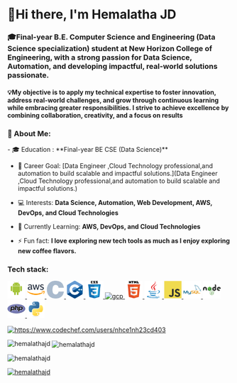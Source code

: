 
<h1 align="left">👋Hi there, I'm Hemalatha JD</h1>
<h3 align="left">🎓Final-year B.E. Computer Science and Engineering (Data Science specialization) student at New Horizon College of Engineering, with a strong passion for Data Science, Automation, and developing impactful, real-world solutions passionate.
<h4 align="left">💡My objective is to apply my technical expertise to foster innovation, address real-world challenges, and grow through continuous learning while embracing greater responsibilities. I strive to achieve excellence by combining collaboration, creativity, and a focus on results</h3>

<h3 align="left">📌 About Me:</h3>
- 🎓 Education : **Final-year BE CSE (Data Science)**

- 🎯 Career Goal: [Data Engineer ,Cloud Technology professional,and automation to build scalable and impactful solutions.](Data Engineer ,Cloud Technology professional,and automation to build scalable and impactful solutions.)

- 💻 Interests: **Data Science, Automation, Web Development, AWS, DevOps, and Cloud Technologies**

- 🌱 Currently Learning: **AWS, DevOps, and Cloud Technologies**

- ⚡ Fun fact: **I love exploring new tech tools as much as I enjoy exploring new coffee flavors.**


<h3 align="left">Tech stack:</h3>
<p align="left"> <a href="https://developer.android.com" target="_blank" rel="noreferrer"> <img src="https://raw.githubusercontent.com/devicons/devicon/master/icons/android/android-original-wordmark.svg" alt="android" width="40" height="40"/> </a> <a href="https://aws.amazon.com" target="_blank" rel="noreferrer"> <img src="https://raw.githubusercontent.com/devicons/devicon/master/icons/amazonwebservices/amazonwebservices-original-wordmark.svg" alt="aws" width="40" height="40"/> </a> <a href="https://www.cprogramming.com/" target="_blank" rel="noreferrer"> <img src="https://raw.githubusercontent.com/devicons/devicon/master/icons/c/c-original.svg" alt="c" width="40" height="40"/> </a> <a href="https://www.w3schools.com/cpp/" target="_blank" rel="noreferrer"> <img src="https://raw.githubusercontent.com/devicons/devicon/master/icons/cplusplus/cplusplus-original.svg" alt="cplusplus" width="40" height="40"/> </a> <a href="https://www.w3schools.com/css/" target="_blank" rel="noreferrer"> <img src="https://raw.githubusercontent.com/devicons/devicon/master/icons/css3/css3-original-wordmark.svg" alt="css3" width="40" height="40"/> </a> <a href="https://cloud.google.com" target="_blank" rel="noreferrer"> <img src="https://www.vectorlogo.zone/logos/google_cloud/google_cloud-icon.svg" alt="gcp" width="40" height="40"/> </a> <a href="https://www.w3.org/html/" target="_blank" rel="noreferrer"> <img src="https://raw.githubusercontent.com/devicons/devicon/master/icons/html5/html5-original-wordmark.svg" alt="html5" width="40" height="40"/> </a> <a href="https://www.java.com" target="_blank" rel="noreferrer"> <img src="https://raw.githubusercontent.com/devicons/devicon/master/icons/java/java-original.svg" alt="java" width="40" height="40"/> </a> <a href="https://developer.mozilla.org/en-US/docs/Web/JavaScript" target="_blank" rel="noreferrer"> <img src="https://raw.githubusercontent.com/devicons/devicon/master/icons/javascript/javascript-original.svg" alt="javascript" width="40" height="40"/> </a> <a href="https://www.mysql.com/" target="_blank" rel="noreferrer"> <img src="https://raw.githubusercontent.com/devicons/devicon/master/icons/mysql/mysql-original-wordmark.svg" alt="mysql" width="40" height="40"/> </a> <a href="https://nodejs.org" target="_blank" rel="noreferrer"> <img src="https://raw.githubusercontent.com/devicons/devicon/master/icons/nodejs/nodejs-original-wordmark.svg" alt="nodejs" width="40" height="40"/> </a> <a href="https://www.php.net" target="_blank" rel="noreferrer"> <img src="https://raw.githubusercontent.com/devicons/devicon/master/icons/php/php-original.svg" alt="php" width="40" height="40"/> </a> <a href="https://www.python.org" target="_blank" rel="noreferrer"> <img src="https://raw.githubusercontent.com/devicons/devicon/master/icons/python/python-original.svg" alt="python" width="40" height="40"/> </a> </p>


<p align="left">
<a href="https://www.codechef.com/users/https://www.codechef.com/users/nhce1nh23cd403" target="blank"><img align="center" src="https://cdn.jsdelivr.net/npm/simple-icons@3.1.0/icons/codechef.svg" alt="https://www.codechef.com/users/nhce1nh23cd403" height="30" width="40" /></a>
</p>


<p><img align="left" src="https://github-readme-stats.vercel.app/api/top-langs?username=hemalathajd&show_icons=true&locale=en&layout=compact" alt="hemalathajd" /></p>

<p>&nbsp;<img align="center" src="https://github-readme-stats.vercel.app/api?username=hemalathajd&show_icons=true&locale=en" alt="hemalathajd" /></p>
<p align="left"> <img src="https://komarev.com/ghpvc/?username=hemalathajd&label=Profile%20views&color=0e75b6&style=flat" alt="hemalathajd" /> </p>

<p align="left"> <a href="https://github.com/ryo-ma/github-profile-trophy"><img src="https://github-profile-trophy.vercel.app/?username=hemalathajd" alt="hemalathajd" /></a> </p>


